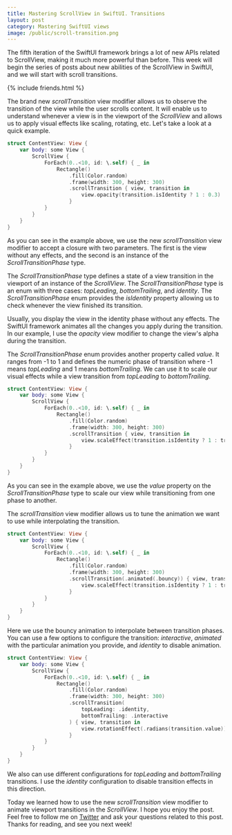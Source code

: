 ```yaml
---
title: Mastering ScrollView in SwiftUI. Transitions
layout: post
category: Mastering SwiftUI views
image: /public/scroll-transition.png
---
```


The fifth iteration of the SwiftUI framework brings a lot of new APIs related to ScrollView, making it much more powerful than before. This week will begin the series of posts about new abilities of the ScrollView in SwiftUI, and we will start with scroll transitions.

{% include friends.html %}

The brand new *scrollTransition* view modifier allows us to observe the transition of the view while the user scrolls content. It will enable us to understand whenever a view is in the viewport of the *ScrollView* and allows us to apply visual effects like scaling, rotating, etc. Let's take a look at a quick example.

```swift
struct ContentView: View {
    var body: some View {
        ScrollView {
            ForEach(0..<10, id: \.self) { _ in
                Rectangle()
                    .fill(Color.random)
                    .frame(width: 300, height: 300)
                    .scrollTransition { view, transition in
                        view.opacity(transition.isIdentity ? 1 : 0.3)
                    }
            }
        }
    }
}
```

As you can see in the example above, we use the new *scrollTransition* view modifier to accept a closure with two parameters. The first is the view without any effects, and the second is an instance of the *ScrollTransitionPhase* type.

The *ScrollTransitionPhase* type defines a state of a view transition in the viewport of an instance of the *ScrollView*. The *ScrollTransitionPhase* type is an enum with three cases: *topLeading*, *bottomTrailing*, and *identity*. The *ScrollTransitionPhase* enum provides the *isIdentity* property allowing us to check whenever the view finished its transition.

Usually, you display the view in the identity phase without any effects. The SwiftUI framework animates all the changes you apply during the transition. In our example, I use the *opacity* view modifier to change the view's alpha during the transition.

The *ScrollTransitionPhase* enum provides another property called *value*. It ranges from -1 to 1 and defines the numeric phase of transition where -1 means *topLeading* and 1 means *bottomTrailing*. We can use it to scale our visual effects while a view transition from *topLeading* to *bottomTrailing*.

```swift
struct ContentView: View {
    var body: some View {
        ScrollView {
            ForEach(0..<10, id: \.self) { _ in
                Rectangle()
                    .fill(Color.random)
                    .frame(width: 300, height: 300)
                    .scrollTransition { view, transition in
                        view.scaleEffect(transition.isIdentity ? 1 : transition.value)
                    }
            }
        }
    }
}
```

As you can see in the example above, we use the *value* property on the *ScrollTransitionPhase* type to scale our view while transitioning from one phase to another.

The *scrollTransition* view modifier allows us to tune the animation we want to use while interpolating the transition.

```swift
struct ContentView: View {
    var body: some View {
        ScrollView {
            ForEach(0..<10, id: \.self) { _ in
                Rectangle()
                    .fill(Color.random)
                    .frame(width: 300, height: 300)
                    .scrollTransition(.animated(.bouncy)) { view, transition in
                        view.scaleEffect(transition.isIdentity ? 1 : transition.value)
                    }
            }
        }
    }
}
```

Here we use the bouncy animation to interpolate between transition phases. You can use a few options to configure the transition: *interactive*, *animated* with the particular animation you provide, and *identity* to disable animation.

```swift
struct ContentView: View {
    var body: some View {
        ScrollView {
            ForEach(0..<10, id: \.self) { _ in
                Rectangle()
                    .fill(Color.random)
                    .frame(width: 300, height: 300)
                    .scrollTransition(
                        topLeading: .identity,
                        bottomTrailing: .interactive
                    ) { view, transition in
                        view.rotationEffect(.radians(transition.value))
                    }
            }
        }
    }
}
```

We also can use different configurations for *topLeading* and *bottomTrailing* transitions. I use the *identity* configuration to disable transition effects in this direction.

Today we learned how to use the new *scrollTransition* view modifier to animate viewport transitions in the *ScrollView*. I hope you enjoy the post. Feel free to follow me on [Twitter](https://twitter.com/mecid) and ask your questions related to this post. Thanks for reading, and see you next week!



